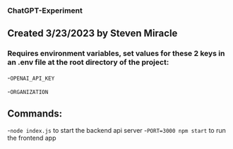 ### ChatGPT-Experiment

## Created 3/23/2023 by Steven Miracle

### Requires environment variables, set values for these 2 keys in an .env file at the root directory of the project:

-`OPENAI_API_KEY` 

-`ORGANIZATION`

## Commands:

-`node index.js` to start the backend api server
-`PORT=3000 npm start` to run the frontend app